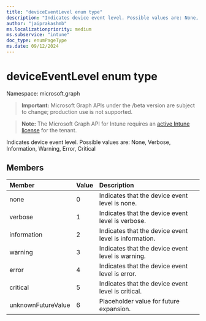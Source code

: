 ```yaml
---
title: "deviceEventLevel enum type"
description: "Indicates device event level. Possible values are: None, Verbose, Information, Warning, Error, Critical"
author: "jaiprakashmb"
ms.localizationpriority: medium
ms.subservice: "intune"
doc_type: enumPageType
ms.date: 09/12/2024
---
```


# deviceEventLevel enum type

Namespace: microsoft.graph

> **Important:** Microsoft Graph APIs under the /beta version are subject to change; production use is not supported.

> **Note:** The Microsoft Graph API for Intune requires an [active Intune license](https://go.microsoft.com/fwlink/?linkid=839381) for the tenant.

Indicates device event level. Possible values are: None, Verbose, Information, Warning, Error, Critical

## Members
|Member|Value|Description|
|:---|:---|:---|
|none|0|Indicates that the device event level is none.|
|verbose|1|Indicates that the device event level is verbose.|
|information|2|Indicates that the device event level is information.|
|warning|3|Indicates that the device event level is warning.|
|error|4|Indicates that the device event level is error.|
|critical|5|Indicates that the device event level is critical.|
|unknownFutureValue|6|Placeholder value for future expansion.|
